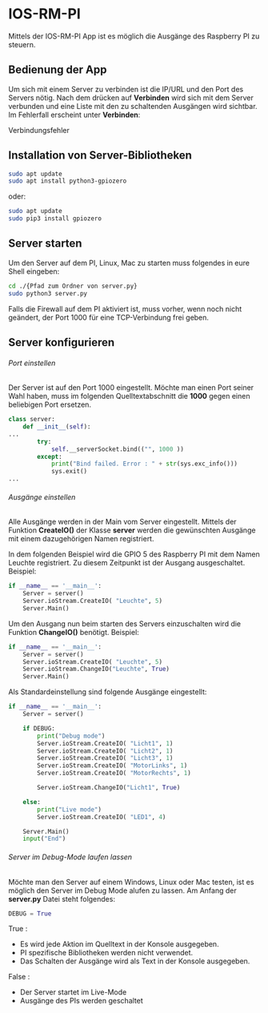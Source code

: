 # IOS-RM-PI
Mittels der IOS-RM-PI App ist es möglich die Ausgänge des Raspberry PI zu steuern.

## Bedienung der App
Um sich mit einem Server zu verbinden ist die IP/URL und den Port des Servers nötig.
Nach dem drücken auf **Verbinden** wird sich mit dem Server verbunden und eine Liste mit den zu schaltenden Ausgängen wird sichtbar.
Im Fehlerfall erscheint unter **Verbinden**:
<div class="text-red mb-2">
  Verbindungsfehler
</div>


## Installation von Server-Bibliotheken
```bash
sudo apt update
sudo apt install python3-gpiozero
```
oder:
```bash
sudo apt update
sudo pip3 install gpiozero
```

## Server starten
Um den Server auf dem PI, Linux, Mac zu starten muss folgendes in eure Shell eingeben:
```bash
cd ./{Pfad zum Ordner von server.py}
sudo python3 server.py
```
Falls die Firewall auf dem PI aktiviert ist, muss vorher, wenn noch nicht geändert, der Port 1000 für eine TCP-Verbindung frei geben.

## Server konfigurieren
###### Port einstellen
Der Server ist auf den Port 1000 eingestellt. Möchte man einen Port seiner Wahl haben, muss im folgenden Quelltextabschnitt die **1000** gegen einen beliebigen Port ersetzen. 

```python
class server:
    def __init__(self):
...
        try:
            self.__serverSocket.bind(("", 1000 ))
        except:
            print("Bind failed. Error : " + str(sys.exc_info()))
            sys.exit()
...       
```        
        

###### Ausgänge einstellen
Alle Ausgänge werden in der Main vom Server eingestellt. Mittels der Funktion **CreateIO()** der Klasse **server** werden die gewünschten Ausgänge mit einem dazugehörigen Namen registriert.

In dem folgenden Beispiel wird die GPIO 5 des Raspberry PI mit dem Namen Leuchte registriert. Zu diesem Zeitpunkt ist der Ausgang ausgeschaltet.
Beispiel:
```python
if __name__ == '__main__':
    Server = server()
    Server.ioStream.CreateIO( "Leuchte", 5)
    Server.Main()
```

Um den Ausgang nun beim starten des Servers einzuschalten wird die Funktion **ChangeIO()** benötigt.
Beispiel:
```python
if __name__ == '__main__':
    Server = server()
    Server.ioStream.CreateIO( "Leuchte", 5)
    Server.ioStream.ChangeIO("Leuchte", True)
    Server.Main()
```

Als Standardeinstellung sind folgende Ausgänge eingestellt:
```python
if __name__ == '__main__':
    Server = server()

    if DEBUG:
        print("Debug mode")
        Server.ioStream.CreateIO( "Licht1", 1)
        Server.ioStream.CreateIO( "Licht2", 1)
        Server.ioStream.CreateIO( "Licht3", 1)
        Server.ioStream.CreateIO( "MotorLinks", 1)
        Server.ioStream.CreateIO( "MotorRechts", 1)

        Server.ioStream.ChangeIO("Licht1", True)

    else:
        print("Live mode")
        Server.ioStream.CreateIO( "LED1", 4)

    Server.Main()
    input("End")
```

###### Server im Debug-Mode laufen lassen
Möchte man den Server auf einem Windows, Linux oder Mac testen, ist es möglich den Server im Debug Mode alufen zu lassen.
Am Anfang der **server.py** Datei steht folgendes:
```python
DEBUG = True
```
True : 
- Es wird jede Aktion im Quelltext in der Konsole ausgegeben. 
- PI spezifische Bibliotheken werden nicht verwendet. 
- Das Schalten der Ausgänge wird als Text in der Konsole ausgegeben.

False : 
- Der Server startet im Live-Mode
- Ausgänge des PIs werden geschaltet


